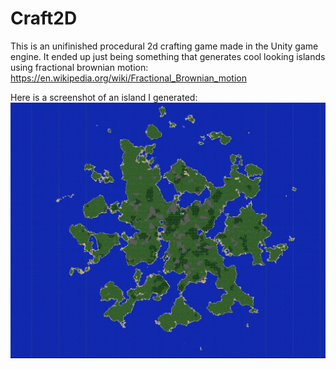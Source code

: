 # Craft2D
This is an unifinished procedural 2d crafting game made in the Unity game engine. It ended up just being something that generates cool looking islands using fractional brownian motion: https://en.wikipedia.org/wiki/Fractional_Brownian_motion

Here is a screenshot of an island I generated:
![Alt text](https://github.com/cjh98/Craft2D/blob/master/Craft2Dbetter.PNG)
